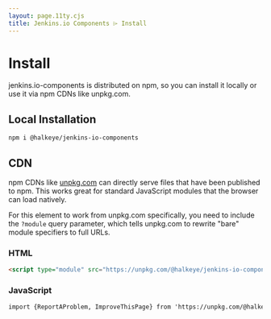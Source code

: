```yaml
---
layout: page.11ty.cjs
title: Jenkins.io Components ⌲ Install
---
```


# Install

jenkins.io-components is distributed on npm, so you can install it locally or use it via npm CDNs like unpkg.com.

## Local Installation

```bash
npm i @halkeye/jenkins-io-components
```

## CDN

npm CDNs like [unpkg.com]() can directly serve files that have been published to npm. This works great for standard JavaScript modules that the browser can load natively.

For this element to work from unpkg.com specifically, you need to include the `?module` query parameter, which tells unpkg.com to rewrite "bare" module specifiers to full URLs.

### HTML

```html
<script type="module" src="https://unpkg.com/@halkeye/jenkins-io-components?module"></script>
```

### JavaScript

```html
import {ReportAProblem, ImproveThisPage} from 'https://unpkg.com/@halkeye/jenkins-io-components?module';
```
